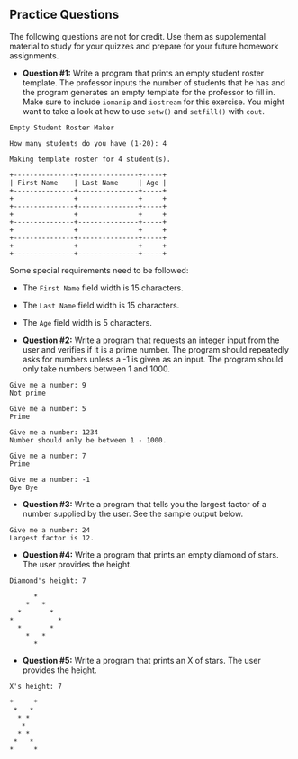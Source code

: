 ## Practice Questions
The following questions are not for credit. Use them as supplemental material to study for your quizzes and prepare for your future homework assignments.

* **Question #1:** Write a program that prints an empty student roster template. The professor inputs the number of students that he has and the program generates an empty template for the professor to fill in. Make sure to include `iomanip` and `iostream` for this exercise. You might want to take a look at how to use `setw()` and `setfill()` with `cout`.

```
Empty Student Roster Maker

How many students do you have (1-20): 4

Making template roster for 4 student(s).

+---------------+---------------+-----+
| First Name    | Last Name     | Age |
+---------------+---------------+-----+
+               +               +     +
+---------------+---------------+-----+
+               +               +     +
+---------------+---------------+-----+
+               +               +     +
+---------------+---------------+-----+
+               +               +     +
+---------------+---------------+-----+
```

Some special requirements need to be followed:
* The `First Name` field width is 15 characters.
* The `Last Name` field width is 15 characters.
* The `Age` field width is 5 characters.


* **Question #2:** Write a program that requests an integer input from the user and verifies if it is a prime number. The program should repeatedly asks for numbers unless a -1 is given as an input. The program should only take numbers between 1 and 1000.

```
Give me a number: 9
Not prime

Give me a number: 5
Prime

Give me a number: 1234
Number should only be between 1 - 1000.

Give me a number: 7
Prime

Give me a number: -1
Bye Bye
```

* **Question #3:** Write a program that tells you the largest factor of a number supplied by the user. See the sample output below.

```
Give me a number: 24
Largest factor is 12.
```

* **Question #4:** Write a program that prints an empty diamond of stars. The user provides the height.

```
Diamond's height: 7

      *
    *   *
  *       *
*           *
  *       *
    *   *
      *
```

* **Question #5:** Write a program that prints an X of stars. The user provides the height.

```
X's height: 7

*     *
 *   *
  * *
   *
  * *
 *   *     
*     *
```
